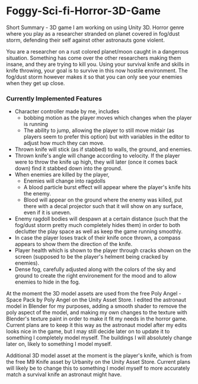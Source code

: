 # Foggy-Sci-fi-Horror-3D-Game
Short Summary - 3D game I am working on using Unity 3D.  Horror genre where you play as a researcher stranded on planet covered in fog/dust storm, defending their self against other astronauts gone violent.

You are a researcher on a rust colored planet/moon caught in a dangerous situation.  Something has come over the other researchers making them insane, and they are trying to kill you.  Using your survival knife and skills in knife throwing, your goal is to survive in this now hostile environment.  The fog/dust storm however makes it so that you can only see your enemies when they get up close.

### Currently Implemented Features

- Character controller made by me, includes
  - bobbing motion as the player moves which changes when the player is running
  - The ability to jump, allowing the player to still move midair (as players seem to prefer this option) but with variables in the editor to adjust how much they can move.
- Thrown knife will stick (as if stabbed) to walls, the ground, and enemies.
- Thrown knife's angle will change according to velocity.  If the player were to throw the knife up high, they will later (once it comes back down) find it stabbed down into the ground.
- When enemies are killed by the player,
  - Enemies will change into ragdolls
  - A blood particle burst effect will appear where the player's knife hits the enemy.
  - Blood will appear on the ground where the enemy was killed, put there with a decal projector such that it will show on any surface, even if it is uneven.
- Enemy ragdoll bodies will despawn at a certain distance (such that the fog/dust storm pretty much completely hides them) in order to both declutter the play space as well as keep the game running smoothly.
- In case the player loses track of their knife once thrown, a compass appears to show them the direction of the knife.
- Player health which is shown to the player through cracks shown on the screen (supposed to be the player's helment being cracked by enemies).
- Dense fog, carefully adjusted along with the colors of the sky and ground to create the right environement for the mood and to allow enemies to hide in the fog.

At the moment the 3D model assets are used from the free Poly Angel - Space Pack by Poly Angel on the Unity Asset Store.  I edited the astronaut model in Blender for my purposes, adding a smooth shader to remove the poly aspect of the model, and making my own changes to the texture with Blender's texture paint in order to make it fit my needs in the horror game.  Current plans are to keep it this way as the astronaut model after my edits looks nice in the game, but I may still decide later on to update it to something I completely model myself.  The buildings I will absolutely change later on, likely to something I model myself.

Additional 3D model asset at the moment is the player's knife, which is from the free M9 Knife asset by Urbanity on the Unity Asset Store.  Current plans will likely be to change this to something I model myself to more accurately match a survival knife an astronaut might have.
